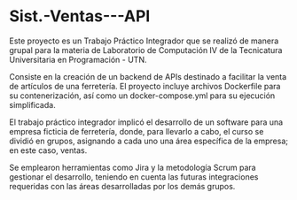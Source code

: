 # Sist.-Ventas---API
Este proyecto es un Trabajo Práctico Integrador que se realizó de manera grupal para la materia de Laboratorio de Computación IV de la Tecnicatura Universitaria en Programación - UTN.

Consiste en la creación de un backend de APIs destinado a facilitar la venta de artículos de una ferretería. El proyecto incluye archivos Dockerfile para su contenerización, así como un docker-compose.yml para su ejecución simplificada.

El trabajo práctico integrador implicó el desarrollo de un software para una empresa ficticia de ferretería, donde, para llevarlo a cabo, el curso se dividió en grupos, asignando a cada uno una área específica de la empresa; en este caso, ventas.

Se emplearon herramientas como Jira y la metodología Scrum para gestionar el desarrollo, teniendo en cuenta las futuras integraciones requeridas con las áreas desarrolladas por los demás grupos.
